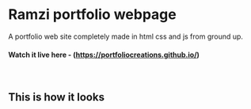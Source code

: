 # Ramzi portfolio webpage

A portfolio web site completely made in html css and js from ground up.

#### Watch it live here - (https://portfoliocreations.github.io/)

<br>

## This is how it looks

<br>
